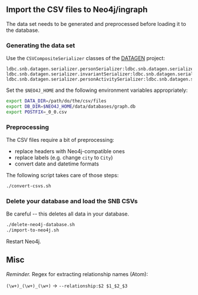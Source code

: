 ## Import the CSV files to Neo4j/ingraph

The data set needs to be generated and preprocessed before loading it to the database.

### Generating the data set

Use the `CSVCompositeSerializer` classes of the  [DATAGEN](https://github.com/ldbc/ldbc_snb_datagen/) project:

```
ldbc.snb.datagen.serializer.personSerializer:ldbc.snb.datagen.serializer.snb.interactive.CSVCompositePersonSerializer
ldbc.snb.datagen.serializer.invariantSerializer:ldbc.snb.datagen.serializer.snb.interactive.CSVCompositeInvariantSerializer
ldbc.snb.datagen.serializer.personActivitySerializer:ldbc.snb.datagen.serializer.snb.interactive.CSVCompositePersonActivitySerializer
```

Set the `$NEO4J_HOME` and the following environment variables appropriately:

```bash
export DATA_DIR=/path/do/the/csv/files
export DB_DIR=$NEO4J_HOME/data/databases/graph.db
export POSTFIX=_0_0.csv
```

### Preprocessing

The CSV files require a bit of preprocessing:

* replace headers with Neo4j-compatible ones
* replace labels (e.g. change `city` to `City`)
* convert date and datetime formats

The following script takes care of those steps:

```bash
./convert-csvs.sh
```

### Delete your database and load the SNB CSVs

Be careful -- this deletes all data in your database.

```bash
./delete-neo4j-database.sh
./import-to-neo4j.sh
```

Restart Neo4j.

## Misc

*Reminder.* Regex for extracting relationship names (Atom):

`(\w+)_(\w+)_(\w+)` -> `--relationship:$2 $1_$2_$3`
